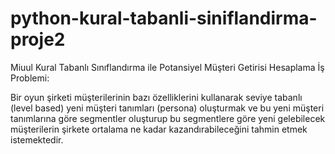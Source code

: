 # python-kural-tabanli-siniflandirma-proje2
Miuul Kural Tabanlı Sınıflandırma ile Potansiyel Müşteri Getirisi Hesaplama
İş Problemi:

Bir oyun şirketi müşterilerinin bazı özelliklerini kullanarak seviye tabanlı (level based) yeni müşteri tanımları (persona)
oluşturmak ve bu yeni müşteri tanımlarına göre segmentler oluşturup bu segmentlere göre yeni gelebilecek müşterilerin şirkete
ortalama ne kadar kazandırabileceğini tahmin etmek istemektedir.
